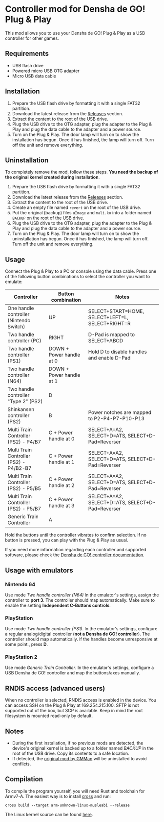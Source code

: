 # Controller mod for Densha de GO! Plug & Play

This mod allows you to use your Densha de GO! Plug & Play as a USB controller for other games.

## Requirements

- USB flash drive
- Powered micro USB OTG adapter
- Micro USB data cable

## Installation

1. Prepare the USB flash drive by formatting it with a single FAT32 partition.
2. Download the latest release from the [Releases](https://github.com/MarcRiera/ddgo-pnp-controller/releases) section.
3. Extract the content to the root of the USB drive.
4. Plug the USB drive to the OTG adapter, plug the adapter to the Plug & Play and plug the data cable to the adapter and a power source.
5. Turn on the Plug & Play. The door lamp will turn on to show the installation has begun. Once it has finished, the lamp will turn off. Turn off the unit and remove everything.

## Uninstallation

To completely remove the mod, follow these steps. **You need the backup of the original kernel created during installation**. 

1. Prepare the USB flash drive by formatting it with a single FAT32 partition.
2. Download the latest release from the [Releases](https://github.com/MarcRiera/ddgo-pnp-controller/releases) section.
3. Extract the content to the root of the USB drive.
4. Create an empty file named `revert` on the root of the USB drive.
5. Put the original (backup) files `uImage` and `mali.ko` into a folder named `BACKUP` on the root of the USB drive.
6. Plug the USB drive to the OTG adapter, plug the adapter to the Plug & Play and plug the data cable to the adapter and a power source.
7. Turn on the Plug & Play. The door lamp will turn on to show the uninstallation has begun. Once it has finished, the lamp will turn off. Turn off the unit and remove everything.

## Usage

Connect the Plug & Play to a PC or console using the data cable. Press one of the following button combinations to select the controller you want to emulate:

| Controller                              | Button combination       | Notes                                            |
|-----------------------------------------|--------------------------|--------------------------------------------------|
| One handle controller (Nintendo Switch) | UP                       | SELECT+START=HOME, SELECT+LEFT=L, SELECT+RIGHT=R |
| Two handle controller (PC)              | RIGHT                    | D-Pad is mapped to SELECT+ABCD                   |
| Two handle controller (PS1)             | DOWN + Power handle at 0 | Hold D to disable handles and enable D-Pad       |
| Two handle controller (N64)             | DOWN + Power handle at 1 |                                                  |
| Two handle controller "Type 2" (PS2)    | D                        |                                                  |
| Shinkansen controller (PS2)             | B                        | Power notches are mapped to P2-P4-P7-P10-P13     |
| Multi Train Controller (PS2) - P4/B7    | C + Power handle at 0    | SELECT+A=A2, SELECT+D=ATS, SELECT+D-Pad=Reverser |
| Multi Train Controller (PS2) - P4/B2-B7 | C + Power handle at 1    | SELECT+A=A2, SELECT+D=ATS, SELECT+D-Pad=Reverser |
| Multi Train Controller (PS2) - P5/B5    | C + Power handle at 2    | SELECT+A=A2, SELECT+D=ATS, SELECT+D-Pad=Reverser |
| Multi Train Controller (PS2) - P5/B7    | C + Power handle at 3    | SELECT+A=A2, SELECT+D=ATS, SELECT+D-Pad=Reverser |
| Generic Train Controller                | A                        |                                                  |

Hold the buttons until the controller vibrates to confirm selection. If no button is pressed, you can play with the Plug & Play as usual.

If you need more information regarding each controller and supported software, please check the [Densha de GO! controller documentation](https://marcriera.github.io/ddgo-controller-docs).

## Usage with emulators

### Nintendo 64

Use mode *Two handle controller (N64)* In the emulator's settings, assign the controller to **port 3**. The controller should map automatically. Make sure to enable the setting **Independent C-Buttons controls**. 

### PlayStation

Use mode *Two handle controller (PS1)*. In the emulator's settings, configure a regular analog/digital controller (**not a Densha de GO! controller**). The controller should map automatically. If the handles become unresponsive at some point., press **D**.

### PlayStation 2

Use mode *Generic Train Controller*. In the emulator's settings, configure a USB Densha de GO! controller and map the buttons/axes manually.

## RNDIS access (advanced users)

When no controller is selected, RNDIS access is enabled in the device. You can access SSH on the Plug & Play at 169.254.215.100. SFTP is not supported out of the box, but SCP is available. Keep in mind the root filesystem is mounted read-only by default.

## Notes

- During the first installation, if no previous mods are detected, the device's original kernel is backed up to a folder named *BACKUP* in the root of the USB drive. Copy its contents to a safe location.
- If detected, the [original mod by GMMan](https://github.com/GMMan/dengo-plug-and-play-controller) will be uninstalled to avoid conflicts.

## Compilation

To compile the program yourself, you will need Rust and toolchain for Armv7-A. The easiest way is to install [cross](https://github.com/cross-rs/cross) and run:

```cross build --target arm-unknown-linux-musleabi --release```

The Linux kernel source can be found [here](https://github.com/MarcRiera/dengo-plug-and-play-kernel).
